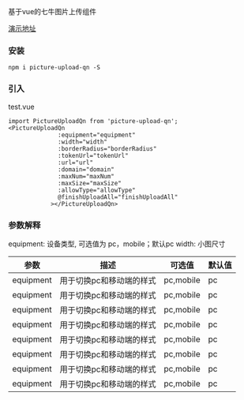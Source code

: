 基于vue的七牛图片上传组件

[演示地址](https://heikaimu.github.io/picture-preview-example/code/dist/index.html#/)

### 安装
```
npm i picture-upload-qn -S
```

### 引入
test.vue
```
import PictureUploadQn from 'picture-upload-qn';
<PictureUploadQn
              :equipment="equipment"
              :width="width"
              :borderRadius="borderRadius"
              :tokenUrl="tokenUrl"
              :url="url"
              :domain="domain"
              :maxNum="maxNum"
              :maxSize="maxSize"
              :allowType="allowType"
              @finishUploadAll="finishUploadAll"
            ></PictureUploadQn>
```

### 参数解释
equipment: 设备类型, 可选值为 pc，mobile；默认pc
width:     小图尺寸

| 参数             | 描述                      | 可选值             | 默认值      |
|------------------|--------------------------|--------------------|------------|
| equipment        | 用于切换pc和移动端的样式   | pc,mobile          | pc         |      
| equipment        | 用于切换pc和移动端的样式   | pc,mobile          | pc         |      
| equipment        | 用于切换pc和移动端的样式   | pc,mobile          | pc         |      
| equipment        | 用于切换pc和移动端的样式   | pc,mobile          | pc         |      
| equipment        | 用于切换pc和移动端的样式   | pc,mobile          | pc         |      
| equipment        | 用于切换pc和移动端的样式   | pc,mobile          | pc         |      
| equipment        | 用于切换pc和移动端的样式   | pc,mobile          | pc         |      
| equipment        | 用于切换pc和移动端的样式   | pc,mobile          | pc         |      
